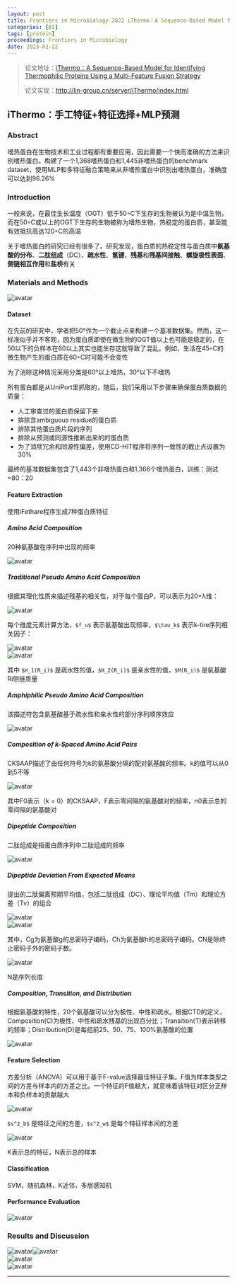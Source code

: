 ```yaml
---
layout: post
title: Frontiers in Microbiology-2022 iThermo：A Sequence-Based Model for Identifying Thermophilic Proteins Using a Multi-Feature Fusion Strategy
categories: [BI]
tags: [protein]
proceedings: Frontiers in Microbiology
date: 2023-02-22
---
```


> 论文地址：[iThermo：A Sequence-Based Model for Identifying Thermophilic Proteins Using a Multi-Feature Fusion Strategy](https://www.frontiersin.org/articles/10.3389/fmicb.2022.790063/full)
>
> 论文实现：<http://lin-group.cn/server/iThermo/index.html>

## iThermo：手工特征+特征选择+MLP预测

### Abstract

嗜热蛋白在生物技术和工业过程都有重要应用，因此需要一个快而准确的方法来识别嗜热蛋白。构建了一个1,368嗜热蛋白和1,445非嗜热蛋白的benchmark dataset，使用MLP和多特征融合策略来从非嗜热蛋白中识别出嗜热蛋白，准确度可以达到96.26%

### Introduction

一般来说，在最佳生长温度（OGT）低于50◦C下生存的生物被认为是中温生物，而在50◦C或以上的OGT下生存的生物被称为嗜热生物，热稳定的蛋白质，甚至能有效抵抗高达120◦C的高温

关于嗜热蛋白的研究已经有很多了。研究发现，蛋白质的热稳定性与蛋白质中**氨基酸的分布**、**二肽组成**（DC）、**疏水性**、**氢键**、**残基**和**残基间接触**、**螺旋极性表面**、**侧链相互作用**和**盐桥**有关

### Materials and Methods

<div style><img src="https://blog-img-1259433191.cos.ap-shanghai.myqcloud.com/iThermo/fig1.png" alt="avatar" style /></div>

#### Dataset

在先前的研究中，学者把50°作为一个截止点来构建一个基准数据集。然而，这一标准似乎并不客观，因为蛋白质即使在微生物的OGT值以上也可能是稳定的，在50以下的负样本在60以上其实也能生存这就导致了混乱。例如，生活在45◦C的微生物产生的蛋白质在60◦C时可能不会变性

为了消除这种情况采用分类是60°以上嗜热，30°以下不嗜热

所有蛋白都是从UniPort里抓取的，随后，我们采用以下步骤来确保蛋白质数据的质量：

*   人工审查过的蛋白质保留下来
*   排除含ambiguous residue的蛋白质
*   排除其他蛋白质片段的序列
*   排除从预测或同源性推断出来的的蛋白质
*   为了消除冗余和同源性偏差，使用CD-HIT程序将序列一致性的截止点设置为30%

最终的基准数据集包含了1,443个非嗜热蛋白和1,366个嗜热蛋白，训练：测试=80：20

#### Feature Extraction

使用iFethare程序生成7种蛋白质特征

##### Amino Acid Composition

20种氨基酸在序列中出现的频率

<div style><img src="https://blog-img-1259433191.cos.ap-shanghai.myqcloud.com/iThermo/frm1.png" alt="avatar" style /></div>

##### Traditional Pseudo Amino Acid Composition

根据其理化性质来描述残基的相关性，对于每个蛋白P，可以表示为20+λ维：

<div style><img src="https://blog-img-1259433191.cos.ap-shanghai.myqcloud.com/iThermo/frm2.png" alt="avatar" style /></div>

每个维度元素计算方法，`$f_u$` 表示氨基酸出现频率，`$\tau_k$` 表示k-tire序列相关因子：

<div style><img src="https://blog-img-1259433191.cos.ap-shanghai.myqcloud.com/iThermo/frm3.png" alt="avatar" style /></div>

<div style><img src="https://blog-img-1259433191.cos.ap-shanghai.myqcloud.com/iThermo/frm4-frm5.png" alt="avatar" style /></div>

其中 `$H_1(R_i)$` 是疏水性的值，`$H_2(R_i)$` 是亲水性的值，`$M(R_i)$` 是氨基酸Ri侧链质量

##### Amphiphilic Pseudo Amino Acid Composition

该描述符包含氨基酸基于疏水性和亲水性的部分序列顺序效应

<div style><img src="https://blog-img-1259433191.cos.ap-shanghai.myqcloud.com/iThermo/frm6.png" alt="avatar" style /></div>

##### Composition of *k*-Spaced Amino Acid Pairs

CKSAAP描述了由任何符号为k的氨基酸分隔的配对氨基酸的频率。k的值可以从0到5不等

<div style><img src="https://blog-img-1259433191.cos.ap-shanghai.myqcloud.com/iThermo/frm7.png" alt="avatar" style /></div>

其中F0表示（k = 0）的CKSAAP，F表示零间隔的氨基酸对的频率，n0表示总的零间隔的氨基酸对

##### Dipeptide Composition

二肽组成是指蛋白质序列中二肽组成的频率

<div style><img src="https://blog-img-1259433191.cos.ap-shanghai.myqcloud.com/iThermo/frm8.png" alt="avatar" style /></div>

##### Dipeptide Deviation From Expected Means

提出的二肽偏离预期平均值，包括二肽组成（DC）、理论平均值（Tm）和理论方差（Tv）的组合

<div style><img src="https://blog-img-1259433191.cos.ap-shanghai.myqcloud.com/iThermo/frm9.png" alt="avatar" style /></div>

<div style><img src="https://blog-img-1259433191.cos.ap-shanghai.myqcloud.com/iThermo/frm10.png" alt="avatar" style /></div>

其中，Cg为氨基酸g的总密码子编码，Ch为氨基酸h的总密码子编码。CN是除终止密码子外的密码子数。

<div style><img src="https://blog-img-1259433191.cos.ap-shanghai.myqcloud.com/iThermo/frm11.png" alt="avatar" style /></div>

N是序列长度

##### Composition, Transition, and Distribution

根据氨基酸的特性，20个氨基酸可以分为极性、中性和疏水。根据CTD的定义，Composition(C)为极性、中性和疏水残基的出现百分比；Transition(T)表示转移的频率；Distribution(D)是每组前25、50、75、100%氨基酸的位置

<div style><img src="https://blog-img-1259433191.cos.ap-shanghai.myqcloud.com/iThermo/frm12.png" alt="avatar" style /></div>

#### Feature Selection

方差分析（ANOVA）可以用于基于F-value选择最佳特征子集。F值为样本类型之间的方差与样本内的方差之比。一个特征的F值越大，就意味着该特征对区分正样本和负样本的贡献越大

<div style><img src="https://blog-img-1259433191.cos.ap-shanghai.myqcloud.com/iThermo/frm13.png" alt="avatar" style /></div>

`$s^2_b$` 是特征之间的方差，`$s^2_w$` 是每个特征样本间的方差

<div style><img src="https://blog-img-1259433191.cos.ap-shanghai.myqcloud.com/iThermo/frm14-frm15.png" alt="avatar" style /></div>

K表示总的特征，N表示总的样本

#### Classification

SVM，随机森林，K近邻，多层感知机

#### Performance Evaluation

<div style><img src="https://blog-img-1259433191.cos.ap-shanghai.myqcloud.com/iThermo/frm20-frm23.png" alt="avatar" style /></div>

### Results and Discussion

<div style><img src="https://blog-img-1259433191.cos.ap-shanghai.myqcloud.com/iThermo/tab1.png" alt="avatar" style /><img src="https://blog-img-1259433191.cos.ap-shanghai.myqcloud.com/iThermo/tab2.png" alt="avatar" style /></div>

<div style><img src="https://blog-img-1259433191.cos.ap-shanghai.myqcloud.com/iThermo/fig2.png" alt="avatar" style /></div>

<div style><img src="https://blog-img-1259433191.cos.ap-shanghai.myqcloud.com/iThermo/fig3.png" alt="avatar" style /></div>

<hr align="left" color="#987cb9" size="1">

